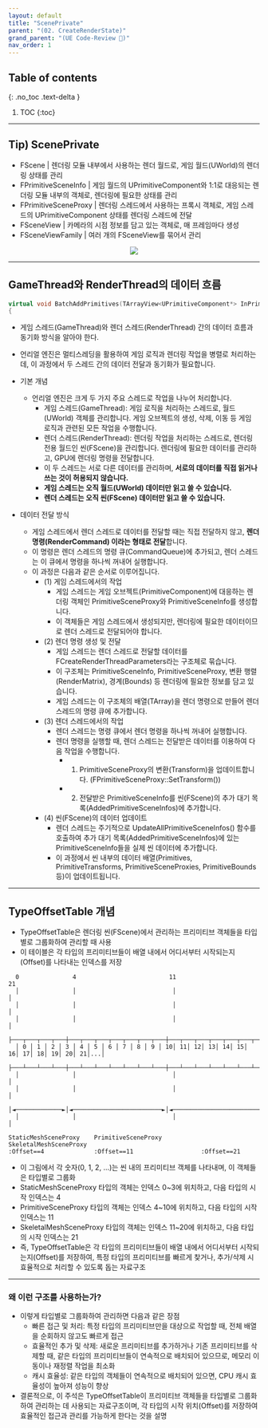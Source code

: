 ```yaml
---
layout: default
title: "ScenePrivate"
parent: "(02. CreateRenderState)"
grand_parent: "(UE Code-Review 🐳)"
nav_order: 1
---
```


## Table of contents
{: .no_toc .text-delta }

1. TOC
{:toc}

---

## Tip) ScenePrivate

* FScene | 렌더링 모듈 내부에서 사용하는 렌더 월드로, 게임 월드(UWorld)의 렌더링 상태를 관리
* FPrimitiveSceneInfo | 게임 월드의 UPrimitiveComponent와 1:1로 대응되는 렌더링 모듈 내부의 객체로, 렌더링에 필요한 상태를 관리
* FPrimitiveSceneProxy | 렌더링 스레드에서 사용하는 프록시 객체로, 게임 스레드의 UPrimitiveComponent 상태를 렌더링 스레드에 전달
* FSceneView | 카메라의 시점 정보를 담고 있는 객체로, 매 프레임마다 생성
* FSceneViewFamily | 여러 개의 FSceneView를 묶어서 관리

<p align="center">
  <img src="https://taehyungs-programming-blog.github.io/blog/assets/images/unreal_review_ver3/basic/02.02_01.png"/>
</p>


---

## GameThread와 RenderThread의 데이터 흐름

```cpp
virtual void BatchAddPrimitives(TArrayView<UPrimitiveComponent*> InPrimitives) override
{
```

* 게임 스레드(GameThread)와 렌더 스레드(RenderThread) 간의 데이터 흐름과 동기화 방식을 알아야 한다. 
* 언리얼 엔진은 멀티스레딩을 활용하여 게임 로직과 렌더링 작업을 병렬로 처리하는데, 이 과정에서 두 스레드 간의 데이터 전달과 동기화가 필요합니다.

* 기본 개념
    * 언리얼 엔진은 크게 두 가지 주요 스레드로 작업을 나누어 처리합니다.
        * 게임 스레드(GameThread): 게임 로직을 처리하는 스레드로, 월드(UWorld) 객체를 관리합니다. 게임 오브젝트의 생성, 삭제, 이동 등 게임 로직과 관련된 모든 작업을 수행합니다.
        * 렌더 스레드(RenderThread): 렌더링 작업을 처리하는 스레드로, 렌더링 전용 월드인 씬(FScene)을 관리합니다. 렌더링에 필요한 데이터를 관리하고, GPU에 렌더링 명령을 전달합니다.
        * 이 두 스레드는 서로 다른 데이터를 관리하며, **서로의 데이터를 직접 읽거나 쓰는 것이 허용되지 않습니다.**
        * **게임 스레드는 오직 월드(UWorld) 데이터만 읽고 쓸 수 있습니다.**
        * **렌더 스레드는 오직 씬(FScene) 데이터만 읽고 쓸 수 있습니다.**

* 데이터 전달 방식
    * 게임 스레드에서 렌더 스레드로 데이터를 전달할 때는 직접 전달하지 않고, **렌더 명령(RenderCommand) 이라는 형태로 전달**합니다. 
    * 이 명령은 렌더 스레드의 명령 큐(CommandQueue)에 추가되고, 렌더 스레드는 이 큐에서 명령을 하나씩 꺼내어 실행합니다.
    * 이 과정은 다음과 같은 순서로 이루어집니다.
        * (1) 게임 스레드에서의 작업
            * 게임 스레드는 게임 오브젝트(PrimitiveComponent)에 대응하는 렌더링 객체인 PrimitiveSceneProxy와 PrimitiveSceneInfo를 생성합니다.
            * 이 객체들은 게임 스레드에서 생성되지만, 렌더링에 필요한 데이터이므로 렌더 스레드로 전달되어야 합니다.
        * (2) 렌더 명령 생성 및 전달
            * 게임 스레드는 렌더 스레드로 전달할 데이터를 FCreateRenderThreadParameters라는 구조체로 묶습니다.
            * 이 구조체는 PrimitiveSceneInfo, PrimitiveSceneProxy, 변환 행렬(RenderMatrix), 경계(Bounds) 등 렌더링에 필요한 정보를 담고 있습니다.
            * 게임 스레드는 이 구조체의 배열(TArray<FCreateRenderThreadParameters>)을 렌더 명령으로 만들어 렌더 스레드의 명령 큐에 추가합니다.
        * (3) 렌더 스레드에서의 작업
            * 렌더 스레드는 명령 큐에서 렌더 명령을 하나씩 꺼내어 실행합니다.
            * 렌더 명령을 실행할 때, 렌더 스레드는 전달받은 데이터를 이용하여 다음 작업을 수행합니다.
                * 1. PrimitiveSceneProxy의 변환(Transform)을 업데이트합니다. (FPrimitiveSceneProxy::SetTransform())
                * 2. 전달받은 PrimitiveSceneInfo를 씬(FScene)의 추가 대기 목록(AddedPrimitiveSceneInfos)에 추가합니다.
        * (4) 씬(FScene)의 데이터 업데이트
            * 렌더 스레드는 주기적으로 UpdateAllPrimitiveSceneInfos() 함수를 호출하여 추가 대기 목록(AddedPrimitiveSceneInfos)에 있는 PrimitiveSceneInfo들을 실제 씬 데이터에 추가합니다.
            * 이 과정에서 씬 내부의 데이터 배열(Primitives, PrimitiveTransforms, PrimitiveSceneProxies, PrimitiveBounds 등)이 업데이트됩니다.

---

## TypeOffsetTable 개념

* TypeOffsetTable은 렌더링 씬(FScene)에서 관리하는 프리미티브 객체들을 타입별로 그룹화하여 관리할 때 사용 
* 이 테이블은 각 타입의 프리미티브들이 배열 내에서 어디서부터 시작되는지(Offset)를 나타내는 인덱스를 저장

```
  0               4                          11                                          21    
  │               │                           │                                           │    
  │               │                           │                                           │    
  │               │                           │                                           │    
  ├───┬───┬───┬───┼───┬───┬───┬───┬───┬───┬───┼───┬───┬───┬───┬───┬───┬───┬───┬───┬───┬───┼───┐
  │ 0 │ 1 │ 2 │ 3 │ 4 │ 5 │ 6 │ 7 │ 8 │ 9 │ 10│ 11│ 12│ 13│ 14│ 15│ 16│ 17│ 18│ 19│ 20│ 21│...│
  ├───┴───┴───┴───┼───┴───┴───┴───┴───┴───┴───┼───┴───┴───┴───┴───┴───┴───┴───┴───┴───┴───┼───┘
  │               │                           │                                           │    
  │               │                           │                                           │    
  │◄─────────────►│◄─────────────────────────►│◄─────────────────────────────────────────►│    
  │               │                           │                                           │    
                                                                                              
StaticMeshSceneProxy    PrimitiveSceneProxy           SkeletalMeshSceneProxy                   
:Offset==4              :Offset==11                   :Offset==21                              
```

* 이 그림에서 각 숫자(0, 1, 2, ...)는 씬 내의 프리미티브 객체를 나타내며, 이 객체들은 타입별로 그룹화
* StaticMeshSceneProxy 타입의 객체는 인덱스 0~3에 위치하고, 다음 타입의 시작 인덱스는 4
* PrimitiveSceneProxy 타입의 객체는 인덱스 4~10에 위치하고, 다음 타입의 시작 인덱스는 11
* SkeletalMeshSceneProxy 타입의 객체는 인덱스 11~20에 위치하고, 다음 타입의 시작 인덱스는 21
* 즉, TypeOffsetTable은 각 타입의 프리미티브들이 배열 내에서 어디서부터 시작되는지(Offset)를 저장하여, 특정 타입의 프리미티브를 빠르게 찾거나, 추가/삭제 시 효율적으로 처리할 수 있도록 돕는 자료구조   

---

### 왜 이런 구조를 사용하는가?

* 이렇게 타입별로 그룹화하여 관리하면 다음과 같은 장점
    * 빠른 접근 및 처리: 특정 타입의 프리미티브만을 대상으로 작업할 때, 전체 배열을 순회하지 않고도 빠르게 접근
    * 효율적인 추가 및 삭제: 새로운 프리미티브를 추가하거나 기존 프리미티브를 삭제할 때, 같은 타입의 프리미티브들이 연속적으로 배치되어 있으므로, 메모리 이동이나 재정렬 작업을 최소화
    * 캐시 효율성: 같은 타입의 객체들이 연속적으로 배치되어 있으면, CPU 캐시 효율성이 높아져 성능이 향상
* 결론적으로, 이 주석은 TypeOffsetTable이 프리미티브 객체들을 타입별로 그룹화하여 관리하는 데 사용되는 자료구조이며, 각 타입의 시작 위치(Offset)를 저장하여 효율적인 접근과 관리를 가능하게 한다는 것을 설명


